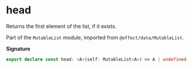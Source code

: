 # head

Returns the first element of the list, if it exists.

Part of the `MutableList` module, imported from `@effect/data/MutableList`.

**Signature**

```ts
export declare const head: <A>(self: MutableList<A>) => A | undefined
```
